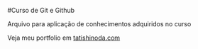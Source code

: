 #Curso de Git e Github

Arquivo para aplicação de conhecimentos adquiridos no curso

Veja meu portfolio em [tatishinoda.com](http://tatishinoda.com)
